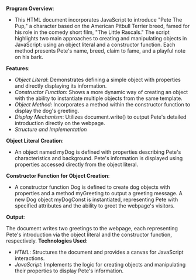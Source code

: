 **Program Overview**:

- This HTML document incorporates JavaScript to introduce "Pete The Pup," a character based on the American Pitbull Terrier breed, famed for his role in the comedy short film, "The Little Rascals." The script highlights two main approaches to creating and manipulating objects in JavaScript: using an object literal and a constructor function. Each method presents Pete's name, breed, claim to fame, and a playful note on his bark.

**Features**:

- _Object Literal_: Demonstrates defining a simple object with properties and directly displaying its information.
- _Constructor Function_: Shows a more dynamic way of creating an object with the ability to instantiate multiple objects from the same template.
- _Object Method_: Incorporates a method within the constructor function to display the dog's greeting.
- _Display Mechanism_: Utilizes document.write() to output Pete's detailed introduction directly on the webpage.
- _Structure and Implementation_

**Object Literal Creation**:

- An object named myDog is defined with properties describing Pete's characteristics and background.
Pete's information is displayed using properties accessed directly from the object literal.

**Constructor Function for Object Creation**:

- A constructor function Dog is defined to create dog objects with properties and a method myGreeting to output a greeting message.
A new Dog object myDogConst is instantiated, representing Pete with specified attributes and the ability to greet the webpage's visitors.

**Output**:

The document writes two greetings to the webpage, each representing Pete's introduction via the object literal and the constructor function, respectively.
**Technologies Used**:

- _HTML_: Structures the document and provides a canvas for JavaScript interactions.
- _JavaScript_: Implements the logic for creating objects and manipulating their properties to display Pete's information.
